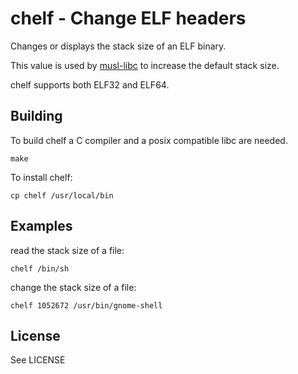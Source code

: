 chelf - Change ELF headers
==========================

Changes or displays the stack size of an ELF binary.

This value is used by [musl-libc](http://musl-libc.org) to increase the
default stack size.

chelf supports both ELF32 and ELF64.

Building
--------

To build chelf a C compiler and a posix compatible libc are needed.

```
make
```

To install chelf:

```
cp chelf /usr/local/bin
```

Examples
--------

read the stack size of a file:

```
chelf /bin/sh
```

change the stack size of a file:

```
chelf 1052672 /usr/bin/gnome-shell
```

License
-------

See LICENSE
